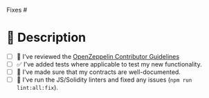 <!-- 0. 🎉 Thank you for submitting a PR! -->

<!-- 1. **Does this close any open issues?** If so, list them here. If not, remove the `Fixes #` line. -->

Fixes #

# 🚀 Description

<!-- 2. Describe the changes introduced in this pull request -->
<!--    Include any context necessary for understanding the PR's purpose. -->

<!-- 3. Before submitting, please review the following checklist: -->

- [ ] 📘 I've reviewed the [OpenZeppelin Contributor Guidelines](../CONTRIBUTING.md)
- [ ] ✅ I've added tests where applicable to test my new functionality.
- [ ] 📖 I've made sure that my contracts are well-documented.
- [ ] 🎨 I've run the JS/Solidity linters and fixed any issues (`npm run lint:all:fix`).
